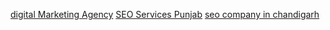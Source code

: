 


<a href="https://cotechagency.com/">digital Marketing Agency</a>
<a href="https://cotechagency.com/Seo-Services-Punjab/">SEO Services Punjab</a>
<a href="https://cotechagency.com/chandigarh/">seo company in chandigarh</a>

